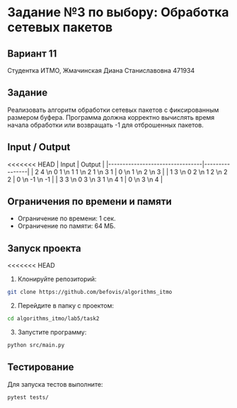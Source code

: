 # Задание №3 по выбору: Обработка сетевых пакетов
## Вариант 11
Студентка ИТМО,  Жмачинская Диана Станиславовна 471934

## Задание
Реализовать алгоритм обработки сетевых пакетов с фиксированным размером буфера. Программа должна корректно вычислять время начала обработки или возвращать -1 для отброшенных пакетов.

## Input / Output

<<<<<<< HEAD
| Input | Output |
|---------------------------------|----------------|
| 2 4 \n 0 1 \n 1 1 \n 2 1 \n 3 1 | 0 \n 1 \n 2 \n 3 |
| 1 3 \n 0 2 \n 1 2 \n 2 2 | 0 \n -1 \n -1 |
| 3 3 \n 0 3 \n 3 1 \n 4 1 | 0 \n 3 \n 4 |

## Ограничения по времени и памяти

- Ограничение по времени: 1 сек.
- Ограничение по памяти: 64 МБ.

## Запуск проекта

<<<<<<< HEAD
1. Клонируйте репозиторий:
```bash
git clone https://github.com/befovis/algorithms_itmo
```
2. Перейдите в папку с проектом:
```bash
cd algorithms_itmo/lab5/task2
```
3. Запустите программу:
```bash
python src/main.py
```

## Тестирование
Для запуска тестов выполните:
```bash
pytest tests/
```
